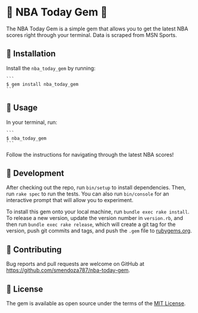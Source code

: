 # :basketball: NBA Today Gem :basketball:

The NBA Today Gem is a simple gem that allows you to get the latest NBA scores right through your terminal.
Data is scraped from MSN Sports.

## :basketball: Installation

Install the `nba_today_gem` by running:

    ```
    $ gem install nba_today_gem
    ```

## :basketball: Usage

In your terminal, run:

    ```
    $ nba_today_gem
    ```

Follow the instructions for navigating through the latest NBA scores!

## :basketball: Development

After checking out the repo, run `bin/setup` to install dependencies. Then, run `rake spec` to run the tests. You can also run `bin/console` for an interactive prompt that will allow you to experiment.

To install this gem onto your local machine, run `bundle exec rake install`. To release a new version, update the version number in `version.rb`, and then run `bundle exec rake release`, which will create a git tag for the version, push git commits and tags, and push the `.gem` file to [rubygems.org](https://rubygems.org).

## :basketball: Contributing

Bug reports and pull requests are welcome on GitHub at https://github.com/smendoza787/nba-today-gem.


## :basketball: License

The gem is available as open source under the terms of the [MIT License](http://opensource.org/licenses/MIT).
